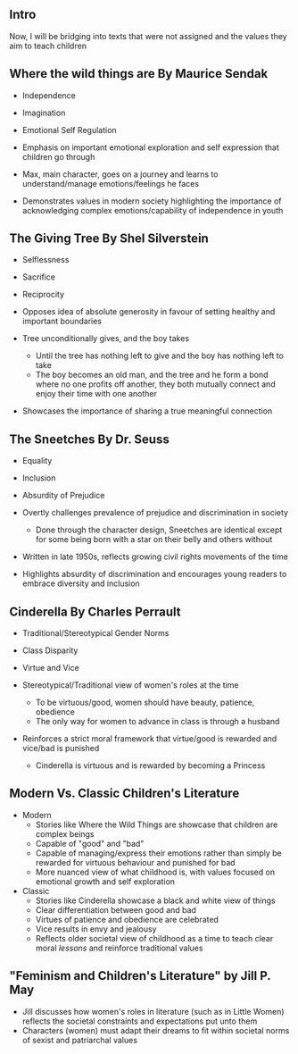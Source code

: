 ## Intro
Now, I will be bridging into texts that were not assigned and the values they aim to teach children

## **Where the wild things are** By Maurice Sendak
- Independence
- Imagination
- Emotional Self Regulation

- Emphasis on important emotional exploration and self expression that children go through
- Max, main character, goes on a journey and learns to understand/manage emotions/feelings he faces
- Demonstrates values in modern society highlighting the importance of acknowledging complex emotions/capability of independence in youth


## **The Giving Tree** By Shel Silverstein
- Selflessness
- Sacrifice
- Reciprocity

- Opposes idea of absolute generosity in favour of setting healthy and important boundaries
- Tree unconditionally gives, and the boy takes
	- Until the tree has nothing left to give and the boy has nothing left to take
	- The boy becomes an old man, and the tree and he form a bond where no one profits off another, they both mutually connect and enjoy their time with one another
- Showcases the importance of sharing a true meaningful connection


## **The Sneetches** By Dr. Seuss
- Equality
- Inclusion
- Absurdity of Prejudice

- Overtly challenges prevalence of prejudice and discrimination in society
	- Done through the character design, Sneetches are identical except for some being born with a star on their belly and others without
- Written in late 1950s, reflects growing civil rights movements of the time
- Highlights absurdity of discrimination and encourages young readers to embrace diversity and inclusion


## **Cinderella** By Charles Perrault
- Traditional/Stereotypical Gender Norms
- Class Disparity
- Virtue and Vice

- Stereotypical/Traditional view of women's roles at the time
	- To be virtuous/good, women should have beauty, patience, obedience
	- The only way for women to advance in class is through a husband
- Reinforces a strict moral framework that virtue/good is rewarded and vice/bad is punished
	- Cinderella is virtuous and is rewarded by becoming a Princess


## **Modern Vs. Classic Children's Literature**
- Modern
	- Stories like Where the Wild Things are showcase that children are complex beings
	- Capable of "good" and "bad"
	- Capable of managing/express their emotions rather than simply be rewarded for virtuous behaviour and punished for bad
	- More nuanced view of what childhood is, with values focused on emotional growth and self exploration
- Classic
	- Stories like Cinderella showcase a black and white view of things
	- Clear differentiation between good and bad
	- Virtues of patience and obedience are celebrated
	- Vice results in envy and jealousy
	- Reflects older societal view of childhood as a time to teach clear moral *lessons* and reinforce traditional values

## **"Feminism and Children's Literature" by Jill P. May**
- Jill discusses how women's roles in literature (such as in Little Women) reflects the societal constraints and expectations put unto them
- Characters (women) must adapt their dreams to fit within societal norms of sexist and patriarchal values